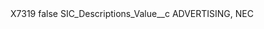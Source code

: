 <?xml version="1.0" encoding="UTF-8"?>
<CustomMetadata xmlns="http://soap.sforce.com/2006/04/metadata" xmlns:xsi="http://www.w3.org/2001/XMLSchema-instance" xmlns:xsd="http://www.w3.org/2001/XMLSchema">
    <label>X7319</label>
    <protected>false</protected>
    <values>
        <field>SIC_Descriptions_Value__c</field>
        <value xsi:type="xsd:string">ADVERTISING, NEC</value>
    </values>
</CustomMetadata>
